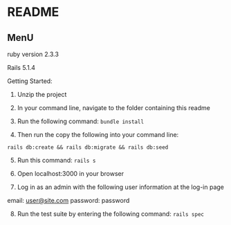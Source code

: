 # README

## MenU

ruby version 2.3.3

Rails 5.1.4

Getting Started:

1. Unzip the project

2. In your command line, navigate to the folder containing this readme

3. Run the following command: ```bundle install```

4. Then run the copy the following into your command line:

```rails db:create && rails db:migrate && rails db:seed```

5. Run this command: ```rails s```

6. Open localhost:3000 in your browser

7. Log in as an admin with the following user information at the log-in page

email: user@site.com
password: password

8. Run the test suite by entering the following command: ```rails spec```



